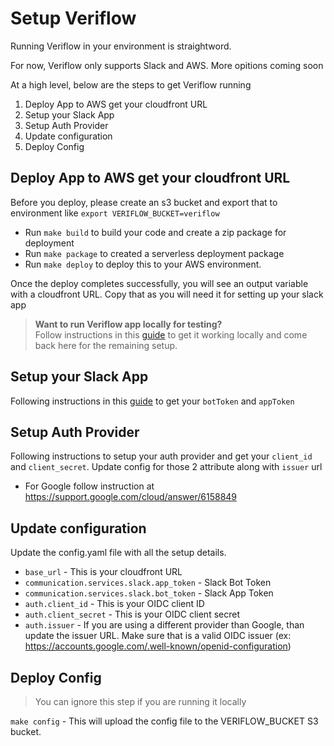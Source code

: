 # Setup Veriflow
Running Veriflow in your environment is straightword.


For now, Veriflow only supports Slack and AWS. More opitions coming soon

At a high level, below are the steps to get Veriflow running
1. Deploy App to AWS get your cloudfront URL
2. Setup your Slack App
3. Setup Auth Provider
4. Update configuration
5. Deploy Config

 
## Deploy App to AWS get your cloudfront URL
Before you deploy, please create an s3 bucket and export that to environment like `export VERIFLOW_BUCKET=veriflow`

- Run `make build`  to build your code and create a zip package for deployment
- Run `make package` to created a serverless deployment package
- Run `make deploy` to deploy this to your AWS environment.

Once the deploy completes successfully, you will see an output variable with a cloudfront URL. Copy that as you will need it for setting up your slack app

> **Want to run Veriflow app locally for testing?**<br/>
> Follow instructions in this [guide](/docs/local.md) to get it working locally and come back here for the remaining setup.

## Setup your Slack App
Following instructions in this [guide](/docs/slack/README.md) to get your `botToken` and `appToken` 

## Setup Auth Provider
Following instructions to setup your auth provider and get your `client_id` and `client_secret`. Update config for those 2 attribute along with `issuer` url

- For Google follow instruction at https://support.google.com/cloud/answer/6158849 

## Update configuration
Update the config.yaml file with all the setup details.

- `base_url`  - This is your cloudfront URL
- `communication.services.slack.app_token` - Slack Bot Token
- `communication.services.slack.bot_token` - Slack App Token
- `auth.client_id` - This is your OIDC client ID
- `auth.client_secret` - This is your OIDC client secret
- `auth.issuer` - If you are using a different provider than Google, than update the issuer URL. Make sure that is a valid OIDC issuer (ex: https://accounts.google.com/.well-known/openid-configuration)


## Deploy Config
> You can ignore this step if you are running it locally
> 
`make config` - This will upload the config file to the VERIFLOW_BUCKET S3 bucket. 











